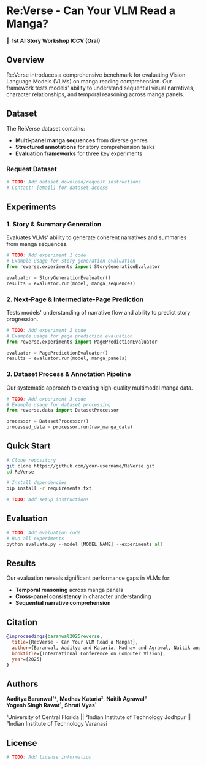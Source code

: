 # Re:Verse - Can Your VLM Read a Manga?

📄 **1st AI Story Workshop ICCV (Oral)**

## Overview

Re:Verse introduces a comprehensive benchmark for evaluating Vision Language Models (VLMs) on manga reading comprehension. Our framework tests models' ability to understand sequential visual narratives, character relationships, and temporal reasoning across manga panels.

## Dataset

The Re:Verse dataset contains:

- **Multi-panel manga sequences** from diverse genres
- **Structured annotations** for story comprehension tasks
- **Evaluation frameworks** for three key experiments

### Request Dataset

```bash
# TODO: Add dataset download/request instructions
# Contact: [email] for dataset access
```

## Experiments

### 1. Story & Summary Generation

Evaluates VLMs' ability to generate coherent narratives and summaries from manga sequences.

```python
# TODO: Add experiment 1 code
# Example usage for story generation evaluation
from reverse.experiments import StoryGenerationEvaluator

evaluator = StoryGenerationEvaluator()
results = evaluator.run(model, manga_sequences)
```

### 2. Next-Page & Intermediate-Page Prediction

Tests models' understanding of narrative flow and ability to predict story progression.

```python
# TODO: Add experiment 2 code  
# Example usage for page prediction evaluation
from reverse.experiments import PagePredictionEvaluator

evaluator = PagePredictionEvaluator()
results = evaluator.run(model, manga_panels)
```

### 3. Dataset Process & Annotation Pipeline

Our systematic approach to creating high-quality multimodal manga data.

```python
# TODO: Add experiment 3 code
# Example usage for dataset processing
from reverse.data import DatasetProcessor

processor = DatasetProcessor()
processed_data = processor.run(raw_manga_data)
```

## Quick Start

```bash
# Clone repository
git clone https://github.com/your-username/ReVerse.git
cd ReVerse

# Install dependencies
pip install -r requirements.txt

# TODO: Add setup instructions
```

## Evaluation

```python
# TODO: Add evaluation code
# Run all experiments
python evaluate.py --model [MODEL_NAME] --experiments all
```

## Results

Our evaluation reveals significant performance gaps in VLMs for:

- **Temporal reasoning** across manga panels
- **Cross-panel consistency** in character understanding
- **Sequential narrative comprehension**

## Citation

```bibtex
@inproceedings{baranwal2025reverse,
  title={Re:Verse - Can Your VLM Read a Manga?},
  author={Baranwal, Aaditya and Kataria, Madhav and Agrawal, Naitik and Rawat, Yogesh Singh and Vyas, Shruti},
  booktitle={International Conference on Computer Vision},
  year={2025}
}
```

## Authors

**Aaditya Baranwal**¹†, **Madhav Kataria**², **Naitik Agrawal**³  
**Yogesh Singh Rawat**¹, **Shruti Vyas**¹

¹University of Central Florida || ²Indian Institute of Technology Jodhpur || ³Indian Institute of Technology Varanasi

## License

```bash
# TODO: Add license information
```
